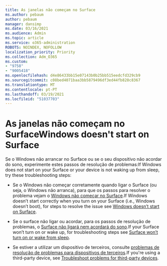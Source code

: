 ```yaml
---
title: As janelas não começam no Surface
ms.author: pebaum
author: pebaum
manager: dansimp
ms.date: 03/16/2021
ms.audience: Admin
ms.topic: article
ms.service: o365-administration
ROBOTS: NOINDEX, NOFOLLOW
localization_priority: Priority
ms.collection: Adm_O365
ms.custom:
- "9758"
- "9005418"
ms.openlocfilehash: d4e86433bb15e07143b0b25bb515eedcfd329cb9
ms.sourcegitcommit: c08bed4071baa3bb5879496df3ed44fb828c8367
ms.translationtype: MT
ms.contentlocale: pt-PT
ms.lasthandoff: 03/19/2021
ms.locfileid: "51037703"
---
```

# <a name="windows-doesnt-start-on-surface"></a><span data-ttu-id="45f37-102">As janelas não começam no Surface</span><span class="sxs-lookup"><span data-stu-id="45f37-102">Windows doesn't start on Surface</span></span>

<span data-ttu-id="45f37-103">Se o Windows não arrancar no Surface ou se o seu dispositivo não acordar do sono, experimente estes passos de resolução de problemas:</span><span class="sxs-lookup"><span data-stu-id="45f37-103">If Windows does not start on your Surface or your device is not waking up from sleep, try these troubleshooting steps:</span></span>

- <span data-ttu-id="45f37-104">Se o Windows não começar corretamente quando ligar o Surface (ou seja, o Windows não arranca), para que os passos para resolver o problema vejam o [Windows não começar no Surface](https://support.microsoft.com/surface/windows-doesn-t-start-on-surface-3dd47ea1-472a-4514-c8e1-ff81bd72be5c).</span><span class="sxs-lookup"><span data-stu-id="45f37-104">If Windows doesn’t start correctly when you turn on your Surface (i.e., Windows doesn’t boot), for steps to resolve the issue see [Windows doesn’t start on Surface](https://support.microsoft.com/surface/windows-doesn-t-start-on-surface-3dd47ea1-472a-4514-c8e1-ff81bd72be5c).</span></span>

- <span data-ttu-id="45f37-105">Se o surface não ligar ou acordar, para os passos de resolução de problemas, o [Surface não ligará nem acordará do sono](https://support.microsoft.com/surface/surface-won-t-turn-on-or-wake-from-sleep-1e181652-3db8-5ca1-9649-7390fafb102a).</span><span class="sxs-lookup"><span data-stu-id="45f37-105">If your Surface won’t turn on or wake up, for troubleshooting steps see [Surface won’t turn on or wake from sleep](https://support.microsoft.com/surface/surface-won-t-turn-on-or-wake-from-sleep-1e181652-3db8-5ca1-9649-7390fafb102a).</span></span>

- <span data-ttu-id="45f37-106">Se estiver a utilizar um dispositivo de terceiros, consulte [problemas de resolução de problemas para dispositivos de terceiros](https://support.microsoft.com/topic/b6f3408d-dac9-43e2-82f6-e620ca783636).</span><span class="sxs-lookup"><span data-stu-id="45f37-106">If you're using a third-party device, see [Troubleshoot problems for third-party devices](https://support.microsoft.com/topic/b6f3408d-dac9-43e2-82f6-e620ca783636).</span></span>

